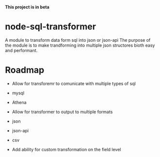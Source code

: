 **This project is in beta**
# node-sql-transformer
A module to transform data form sql into json or json-api
The purpose of the module is to make trandforming into multiple json structores bioth easy and performant.

# Roadmap
- Allow for transforemr to comunicate with multiple types of sql
 - mysql
 - Athena
 
- Allow for transformer to output to multiple formats
 - json
 - json-api
 - csv

- Add ability for custom transformation on the field level
